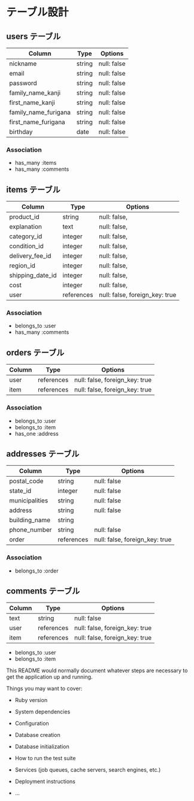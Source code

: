 # テーブル設計

## users テーブル

| Column               | Type   | Options     |
| -------------------- | ------ | ----------- |
| nickname             | string | null: false |
| email                | string | null: false |
| password             | string | null: false |
| family_name_kanji    | string | null: false |
| first_name_kanji     | string | null: false |
| family_name_furigana | string | null: false |
| first_name_furigana  | string | null: false |
| birthday             | date   | null: false |

### Association

- has_many :items
- has_many :comments

## items テーブル

| Column           | Type       | Options                        |
| ---------------- | ---------- | ------------------------------ |
| product_id       | string     | null: false,                   |
| explanation      | text       | null: false,                   |
| category_id      | integer    | null: false,                   |
| condition_id     | integer    | null: false,                   |
| delivery_fee_id  | integer    | null: false,                   |
| region_id        | integer    | null: false,                   |
| shipping_date_id | integer    | null: false,                   |
| cost             | integer    | null: false,                   |
| user             | references | null: false, foreign_key: true |

### Association

- belongs_to :user
- has_many :comments

## orders テーブル

| Column | Type       | Options                        |
| ------ | ---------- | ------------------------------ |
| user   | references | null: false, foreign_key: true |
| item   | references | null: false, foreign_key: true |

### Association

- belongs_to :user
- belongs_to :item
- has_one :address

## addresses テーブル

| Column         | Type       | Options                        |
| -------------- | ---------- | ------------------------------ |
| postal_code    | string     | null: false                    |
| state_id       | integer    | null: false                    |
| municipalities | string     | null: false                    |
| address        | string     | null: false                    |
| building_name  | string     |                                |
| phone_number   | string     | null: false                    |
| order          | references | null: false, foreign_key: true |

### Association

- belongs_to :order

## comments テーブル

| Column     | Type       | Options                        |
| ---------- | ---------- | ------------------------------ |
| text       | string     | null: false                    |
| user       | references | null: false, foreign_key: true |
| item       | references | null: false, foreign_key: true |

- belongs_to :user
- belongs_to :item

This README would normally document whatever steps are necessary to get the
application up and running.

Things you may want to cover:

* Ruby version

* System dependencies

* Configuration

* Database creation

* Database initialization

* How to run the test suite

* Services (job queues, cache servers, search engines, etc.)

* Deployment instructions

* ...
